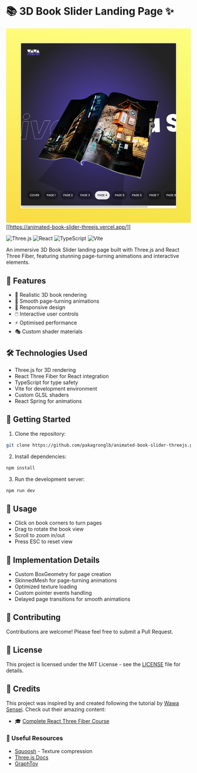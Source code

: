 # 📚 3D Book Slider Landing Page ✨

![Banner](./public/images/banner.jpeg)[[https://animated-book-slider-threejs.vercel.app/]]

![Three.js](https://img.shields.io/badge/Three.js-black?style=for-the-badge&logo=three.js&logoColor=white)
![React](https://img.shields.io/badge/React-20232A?style=for-the-badge&logo=react&logoColor=61DAFB)
![TypeScript](https://img.shields.io/badge/TypeScript-007ACC?style=for-the-badge&logo=typescript&logoColor=white)
![Vite](https://img.shields.io/badge/Vite-646CFF?style=for-the-badge&logo=vite&logoColor=white)

An immersive 3D Book Slider landing page built with Three.js and React Three Fiber, featuring stunning page-turning animations and interactive elements.

## 🌟 Features

- 🎨 Realistic 3D book rendering
- 🔄 Smooth page-turning animations
- 📱 Responsive design
- 🖱️ Interactive user controls
- ⚡ Optimised performance
- 🎭 Custom shader materials

## 🛠️ Technologies Used

- Three.js for 3D rendering
- React Three Fiber for React integration
- TypeScript for type safety
- Vite for development environment
- Custom GLSL shaders
- React Spring for animations

## 🚀 Getting Started

1. Clone the repository:

```bash
git clone https://github.com/pakagronglb/animated-book-slider-threejs.git
```

2. Install dependencies:

```bash
npm install
```

3. Run the development server:

```bash
npm run dev
```

## 📖 Usage

- Click on book corners to turn pages
- Drag to rotate the book view
- Scroll to zoom in/out
- Press ESC to reset view

## 🎯 Implementation Details

- Custom BoxGeometry for page creation
- SkinnedMesh for page-turning animations
- Optimized texture loading
- Custom pointer events handling
- Delayed page transitions for smooth animations

## 🤝 Contributing

Contributions are welcome! Please feel free to submit a Pull Request.

## 📝 License

This project is licensed under the MIT License - see the [LICENSE](LICENSE) file for details.

## 🙏 Credits

This project was inspired by and created following the tutorial by [Wawa Sensei](https://www.youtube.com/watch?v=b7a_Y1Ja6js). Check out their amazing content:

- 🎓 [Complete React Three Fiber Course](https://lessons.wawasensei.dev/course)

### 🔗 Useful Resources

- [Squoosh](https://squoosh.app/) - Texture compression
- [Three.js Docs](https://threejs.org/docs/)
- [GraphToy](https://graphtoy.com/)

